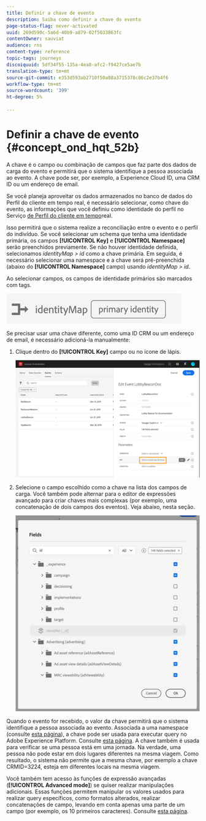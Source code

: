 ```yaml
---
title: Definir a chave de evento
description: Saiba como definir a chave do evento
page-status-flag: never-activated
uuid: 269d590c-5a6d-40b9-a879-02f5033863fc
contentOwner: sauviat
audience: rns
content-type: reference
topic-tags: journeys
discoiquuid: 5df34f55-135a-4ea8-afc2-f9427ce5ae7b
translation-type: tm+mt
source-git-commit: e353d593ab2710f50a88a3715378c86c2e37b4f6
workflow-type: tm+mt
source-wordcount: '399'
ht-degree: 5%

---
```



# Definir a chave de evento {#concept_ond_hqt_52b}

A chave é o campo ou combinação de campos que faz parte dos dados de carga do evento e permitirá que o sistema identifique a pessoa associada ao evento. A chave pode ser, por exemplo, a Experience Cloud ID, uma CRM ID ou um endereço de email.

Se você planeja aproveitar os dados armazenados no banco de dados do Perfil do cliente em tempo real, é necessário selecionar, como chave do evento, as informações que você definiu como identidade do perfil no Serviço [de Perfil do cliente em tempo](https://docs.adobe.com/content/help/pt-BR/experience-platform/profile/home.html)real.

Isso permitirá que o sistema realize a reconciliação entre o evento e o perfil do indivíduo. Se você selecionar um schema que tenha uma identidade primária, os campos **[!UICONTROL Key]** e **[!UICONTROL Namespace]** serão preenchidos previamente. Se não houver identidade definida, selecionamos _identityMap > id_ como a chave primária. Em seguida, é necessário selecionar uma namespace e a chave será pré-preenchida (abaixo do **[!UICONTROL Namespace]** campo) usando _identityMap > id_.

Ao selecionar campos, os campos de identidade primários são marcados com tags.

![](../assets/primary-identity.png)

Se precisar usar uma chave diferente, como uma ID CRM ou um endereço de email, é necessário adicioná-la manualmente:

1. Clique dentro do **[!UICONTROL Key]** campo ou no ícone de lápis.

   ![](../assets/journey16.png)

1. Selecione o campo escolhido como a chave na lista dos campos de carga. Você também pode alternar para o editor de expressões avançado para criar chaves mais complexas (por exemplo, uma concatenação de dois campos dos eventos). Veja abaixo, nesta seção.

   ![](../assets/journey20.png)

Quando o evento for recebido, o valor da chave permitirá que o sistema identifique a pessoa associada ao evento. Associada a uma namespace (consulte [esta página](../event/selecting-the-namespace.md)), a chave pode ser usada para executar query no Adobe Experience Platform. Consulte [esta página](../building-journeys/about-orchestration-activities.md).
A chave também é usada para verificar se uma pessoa está em uma jornada. Na verdade, uma pessoa não pode estar em dois lugares diferentes na mesma viagem. Como resultado, o sistema não permite que a mesma chave, por exemplo a chave CRMID=3224, esteja em diferentes locais na mesma viagem.

Você também tem acesso às funções de expressão avançadas (**[!UICONTROL Advanced mode]**) se quiser realizar manipulações adicionais. Essas funções permitem manipular os valores usados para realizar query específicos, como formatos alterados, realizar concatenações de campo, levando em conta apenas uma parte de um campo (por exemplo, os 10 primeiros caracteres). Consulte [esta página](../expression/expressionadvanced.md).
